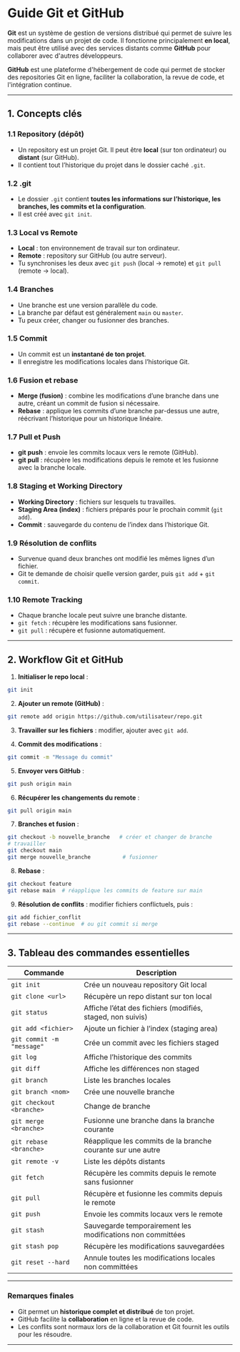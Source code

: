 # Guide Git et GitHub

**Git** est un système de gestion de versions distribué qui permet de suivre les modifications dans un projet de code. Il fonctionne principalement **en local**, mais peut être utilisé avec des services distants comme **GitHub** pour collaborer avec d'autres développeurs.

**GitHub** est une plateforme d'hébergement de code qui permet de stocker des repositories Git en ligne, faciliter la collaboration, la revue de code, et l'intégration continue.

---

## 1. Concepts clés

### 1.1 Repository (dépôt)

* Un repository est un projet Git. Il peut être **local** (sur ton ordinateur) ou **distant** (sur GitHub).
* Il contient tout l’historique du projet dans le dossier caché `.git`.

### 1.2 .git

* Le dossier `.git` contient **toutes les informations sur l’historique, les branches, les commits et la configuration**.
* Il est créé avec `git init`.

### 1.3 Local vs Remote

* **Local** : ton environnement de travail sur ton ordinateur.
* **Remote** : repository sur GitHub (ou autre serveur).
* Tu synchronises les deux avec `git push` (local → remote) et `git pull` (remote → local).

### 1.4 Branches

* Une branche est une version parallèle du code.
* La branche par défaut est généralement `main` ou `master`.
* Tu peux créer, changer ou fusionner des branches.

### 1.5 Commit

* Un commit est un **instantané de ton projet**.
* Il enregistre les modifications locales dans l’historique Git.

### 1.6 Fusion et rebase

* **Merge (fusion)** : combine les modifications d’une branche dans une autre, créant un commit de fusion si nécessaire.
* **Rebase** : applique les commits d’une branche par-dessus une autre, réécrivant l’historique pour un historique linéaire.

### 1.7 Pull et Push

* **git push** : envoie les commits locaux vers le remote (GitHub).
* **git pull** : récupère les modifications depuis le remote et les fusionne avec la branche locale.

### 1.8 Staging et Working Directory

* **Working Directory** : fichiers sur lesquels tu travailles.
* **Staging Area (index)** : fichiers préparés pour le prochain commit (`git add`).
* **Commit** : sauvegarde du contenu de l’index dans l’historique Git.

### 1.9 Résolution de conflits

* Survenue quand deux branches ont modifié les mêmes lignes d’un fichier.
* Git te demande de choisir quelle version garder, puis `git add` + `git commit`.

### 1.10 Remote Tracking

* Chaque branche locale peut suivre une branche distante.
* `git fetch` : récupère les modifications sans fusionner.
* `git pull` : récupère et fusionne automatiquement.

---

## 2. Workflow Git et GitHub

1. **Initialiser le repo local** :

```bash
git init
```

2. **Ajouter un remote (GitHub)** :

```bash
git remote add origin https://github.com/utilisateur/repo.git
```

3. **Travailler sur les fichiers** : modifier, ajouter avec `git add`.

4. **Commit des modifications** :

```bash
git commit -m "Message du commit"
```

5. **Envoyer vers GitHub** :

```bash
git push origin main
```

6. **Récupérer les changements du remote** :

```bash
git pull origin main
```

7. **Branches et fusion** :

```bash
git checkout -b nouvelle_branche   # créer et changer de branche
# travailler
git checkout main
git merge nouvelle_branche          # fusionner
```

8. **Rebase** :

```bash
git checkout feature
git rebase main  # réapplique les commits de feature sur main
```

9. **Résolution de conflits** : modifier fichiers conflictuels, puis :

```bash
git add fichier_conflit
git rebase --continue  # ou git commit si merge
```

---

## 3. Tableau des commandes essentielles

| Commande                  | Description                                                 |
| ------------------------- | ----------------------------------------------------------- |
| `git init`                | Crée un nouveau repository Git local                        |
| `git clone <url>`         | Récupère un repo distant sur ton local                      |
| `git status`              | Affiche l’état des fichiers (modifiés, staged, non suivis)  |
| `git add <fichier>`       | Ajoute un fichier à l’index (staging area)                  |
| `git commit -m "message"` | Crée un commit avec les fichiers staged                     |
| `git log`                 | Affiche l’historique des commits                            |
| `git diff`                | Affiche les différences non staged                          |
| `git branch`              | Liste les branches locales                                  |
| `git branch <nom>`        | Crée une nouvelle branche                                   |
| `git checkout <branche>`  | Change de branche                                           |
| `git merge <branche>`     | Fusionne une branche dans la branche courante               |
| `git rebase <branche>`    | Réapplique les commits de la branche courante sur une autre |
| `git remote -v`           | Liste les dépôts distants                                   |
| `git fetch`               | Récupère les commits depuis le remote sans fusionner        |
| `git pull`                | Récupère et fusionne les commits depuis le remote           |
| `git push`                | Envoie les commits locaux vers le remote                    |
| `git stash`               | Sauvegarde temporairement les modifications non committées  |
| `git stash pop`           | Récupère les modifications sauvegardées                     |
| `git reset --hard`        | Annule toutes les modifications locales non committées      |

---

### Remarques finales

* Git permet un **historique complet et distribué** de ton projet.
* GitHub facilite la **collaboration** en ligne et la revue de code.
* Les conflits sont normaux lors de la collaboration et Git fournit les outils pour les résoudre.

---

